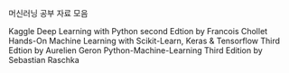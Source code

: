 머신러닝 공부 자료 모음

Kaggle
Deep Learning with Python second Edtion by Francois Chollet
Hands-On Machine Learning with Scikit-Learn, Keras & Tensorflow Third Edtion by Aurelien Geron
Python-Machine-Learning Third Edition by Sebastian Raschka
